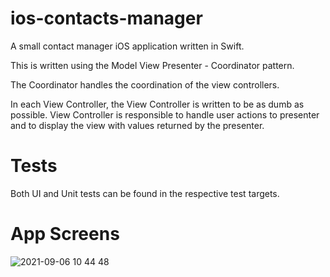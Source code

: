 # ios-contacts-manager
A small contact manager iOS application written in Swift.

This is written using the Model View Presenter - Coordinator pattern.

The Coordinator handles the coordination of the view controllers.

In each View Controller, the View Controller is written to be as dumb as possible. View Controller is responsible to handle user actions to presenter and to display the view with values returned by the presenter.

# Tests

Both UI and Unit tests can be found in the respective test targets.

# App Screens

![2021-09-06 10 44 48](https://user-images.githubusercontent.com/43534043/132153719-b1c9b95c-687c-4b5e-b7b4-4cac41917f93.gif)




